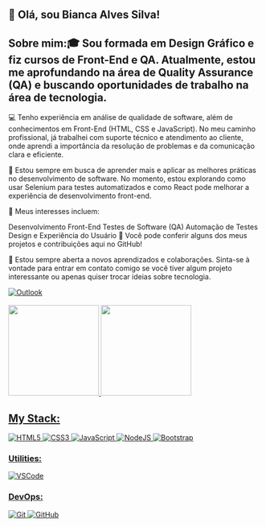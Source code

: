 ## 👋 Olá, sou Bianca Alves Silva!
## Sobre mim:🎓 Sou formada em Design Gráfico e fiz cursos de Front-End e QA. Atualmente, estou me aprofundando na área de Quality Assurance (QA) e buscando oportunidades de trabalho na área de tecnologia.

💻 Tenho experiência em análise de qualidade de software, além de conhecimentos em Front-End (HTML, CSS e JavaScript). No meu caminho profissional, já trabalhei com suporte técnico e atendimento ao cliente, onde aprendi a importância da resolução de problemas e da comunicação clara e eficiente.

🚀 Estou sempre em busca de aprender mais e aplicar as melhores práticas no desenvolvimento de software. No momento, estou explorando como usar Selenium para testes automatizados e como React pode melhorar a experiência de desenvolvimento front-end.

🔧 Meus interesses incluem:

Desenvolvimento Front-End
Testes de Software (QA)
Automação de Testes
Design e Experiência do Usuário
🔗 Você pode conferir alguns dos meus projetos e contribuições aqui no GitHub!

🌱 Estou sempre aberta a novos aprendizados e colaborações. Sinta-se à vontade para entrar em contato comigo se você tiver algum projeto interessante ou apenas quiser trocar ideias sobre tecnologia.


<a target="_blank" href="mailto:bianca.alves27@live.com">
  <img align="center" alt="Outlook" src="https://img.shields.io/badge/Outlook-0078D4?style=for-the-badge&logo=microsoft-outlook&logoColor=white" />
</a>
  

<br>
<br>




 <div>
  <a href="https://github.com/biancaalves27">
  <img height="180em" src="https://github-readme-stats.vercel.app/api?username=biancaalves27&show_icons=true&theme=chartreuse-dark&include_all_commits=true&count_private=true"/>
  <img height="180em" src="https://github-readme-stats.vercel.app/api/top-langs/?username=biancaalves27&layout=compact&langs_count=7&theme=chartreuse-dark"/>
</div>




 
 ## My Stack:

![HTML5](https://img.shields.io/badge/-HTML5-E34F26?style=flat&logo=html5&logoColor=white)
![CSS3](https://img.shields.io/badge/-CSS3-1572B6?style=flat&logo=css3)
![JavaScript](https://img.shields.io/badge/-JavaScript-EDD222?style=flat&logo=javascript&logoColor=white)
![NodeJS](http://img.shields.io/badge/-NodeJS-6EBF20?style=flat&logo=node.js&logoColor=white)
![Bootstrap](http://img.shields.io/badge/-Bootstrap-69419A?style=flat&logo=bootstrap&logoColor=white)

### Utilities:

![VSCode](https://img.shields.io/badge/-VSCode-007ACC?style=flat&logo=visual-studio-code&logoColor=white)

### DevOps:
![Git](https://img.shields.io/badge/-Git-F05032?style=flat&logo=git&logoColor=white)
![GitHub](https://img.shields.io/badge/-Github-181717?style=flat&logo=github&logoColor=white)


